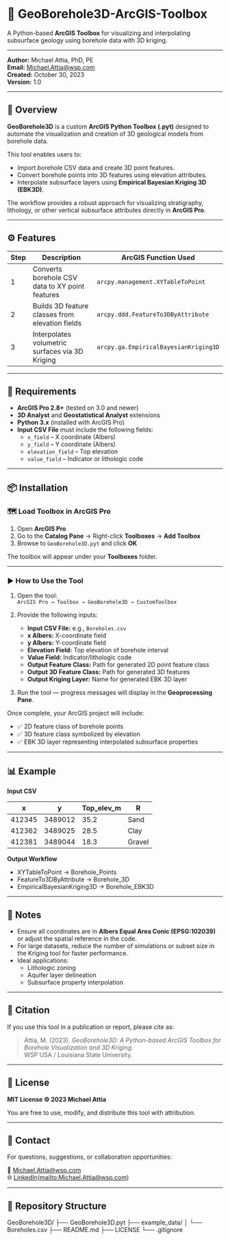 # 🧭 GeoBorehole3D-ArcGIS-Toolbox

A Python-based **ArcGIS Toolbox** for visualizing and interpolating subsurface geology using borehole data with 3D kriging.

---

**Author:** Michael Attia, PhD, PE  
**Email:** [Michael.Attia@wsp.com](mailto:Michael.Attia@wsp.com)  
**Created:** October 30, 2023  
**Version:** 1.0  

---

## 📖 Overview

**GeoBorehole3D** is a custom **ArcGIS Python Toolbox (.pyt)** designed to automate the visualization and creation of 3D geological models from borehole data.

This tool enables users to:
- Import borehole CSV data and create 3D point features.
- Convert borehole points into 3D features using elevation attributes.
- Interpolate subsurface layers using **Empirical Bayesian Kriging 3D (EBK3D)**.

The workflow provides a robust approach for visualizing stratigraphy, lithology, or other vertical subsurface attributes directly in **ArcGIS Pro**.

---

## ⚙️ Features

| Step | Description | ArcGIS Function Used |
|------|--------------|----------------------|
| 1 | Converts borehole CSV data to XY point features | `arcpy.management.XYTableToPoint` |
| 2 | Builds 3D feature classes from elevation fields | `arcpy.ddd.FeatureTo3DByAttribute` |
| 3 | Interpolates volumetric surfaces via 3D Kriging | `arcpy.ga.EmpiricalBayesianKriging3D` |

---

## 🧩 Requirements

- **ArcGIS Pro 2.8+** (tested on 3.0 and newer)  
- **3D Analyst** and **Geostatistical Analyst** extensions  
- **Python 3.x** (installed with ArcGIS Pro)  
- **Input CSV File** must include the following fields:
  - `x_field` – X coordinate (Albers)
  - `y_field` – Y coordinate (Albers)
  - `elevation_field` – Top elevation
  - `value_field` – Indicator or lithologic code

---

## 📦 Installation

### 🗺️ Load Toolbox in ArcGIS Pro

1. Open **ArcGIS Pro**  
2. Go to the **Catalog Pane** → Right-click **Toolboxes** → **Add Toolbox**  
3. Browse to `GeoBorehole3D.pyt` and click **OK**  

The toolbox will appear under your **Toolboxes** folder.

---

### ▶️ How to Use the Tool

1. Open the tool:  
   `ArcGIS Pro → Toolbox → GeoBorehole3D → CustomToolbox`

2. Provide the following inputs:
   - **Input CSV File:** e.g., `Boreholes.csv`  
   - **x Albers:** X-coordinate field  
   - **y Albers:** Y-coordinate field  
   - **Elevation Field:** Top elevation of borehole interval  
   - **Value Field:** Indicator/lithologic code  
   - **Output Feature Class:** Path for generated 2D point feature class  
   - **Output 3D Feature Class:** Path for generated 3D features  
   - **Output Kriging Layer:** Name for generated EBK 3D layer  

3. Run the tool — progress messages will display in the **Geoprocessing Pane**.

Once complete, your ArcGIS project will include:
- ✅ 2D feature class of borehole points  
- ✅ 3D feature class symbolized by elevation  
- ✅ EBK 3D layer representing interpolated subsurface properties  

---

## 📊 Example

**Input CSV**

| x | y | Top_elev_m | R |
|---|---|-------------|---|
| 412345 | 3489012 | 35.2 | Sand |
| 412362 | 3489025 | 28.5 | Clay |
| 412381 | 3489044 | 18.3 | Gravel |

**Output Workflow**

- XYTableToPoint → Borehole_Points
- FeatureTo3DByAttribute → Borehole_3D
- EmpiricalBayesianKriging3D → Borehole_EBK3D



---

## 🧠 Notes

- Ensure all coordinates are in **Albers Equal Area Conic (EPSG:102039)** or adjust the spatial reference in the code.  
- For large datasets, reduce the number of simulations or subset size in the Kriging tool for faster performance.  
- Ideal applications:
  - Lithologic zoning  
  - Aquifer layer delineation  
  - Subsurface property interpolation  

---

## 🧾 Citation

If you use this tool in a publication or report, please cite as:

> Attia, M. (2023). *GeoBorehole3D: A Python-based ArcGIS Toolbox for Borehole Visualization and 3D Kriging.*  
> WSP USA / Louisiana State University.

---

## 📜 License

**MIT License © 2023 Michael Attia**

You are free to use, modify, and distribute this tool with attribution.

---

## 💬 Contact

For questions, suggestions, or collaboration opportunities:

📧 [Michael.Attia@wsp.com](mailto:Michael.Attia@wsp.com)  
🌐 [LinkedIn](https://www.linkedin.com)([mailto:Michael.Attia@wsp.com](https://www.linkedin.com/in/michaelgattia/))   

---

## 📁 Repository Structure
GeoBorehole3D/
├── GeoBorehole3D.pyt
├── example_data/
│ └── Boreholes.csv
├── README.md
├── LICENSE
└── .gitignore


